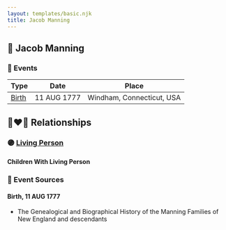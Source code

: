 ```yaml
---
layout: templates/basic.njk
title: Jacob Manning
---
```

## 🔵 Jacob Manning

### 📆 Events

Type | Date | Place
------ | ------ | ------
[Birth](#event-0) | 11 AUG 1777 | Windham, Connecticut, USA

## 👩‍❤️‍👨 Relationships

### 🟣 [Living Person](/people/9/99413171)

#### Children With Living Person
### 📰 Event Sources

#### <a id="event-0"></a> Birth, 11 AUG 1777
* The Genealogical and Biographical History of the Manning Families of New England and descendants